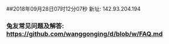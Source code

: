 ##2018年09月28日07时12分07秒 新址: 142.93.204.194
### 兔友常见问题及解答: https://github.com/wanggonging/d/blob/w/FAQ.md
